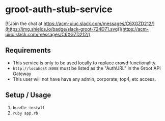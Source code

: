 # groot-auth-stub-service

[![Join the chat at https://acm-uiuc.slack.com/messages/C6XGZD212/](https://img.shields.io/badge/slack-groot-724D71.svg)](https://acm-uiuc.slack.com/messages/C6XGZD212/)


## Requirements
- This service is only to be used locally to replace crowd functionality.
- `http://locahost:8008` must be listed as the "AuthURL" in the Groot API Gateway
- This user will not have have any admin, corporate, top4, etc access.

## Setup / Usage

1. `bundle install`
2. `ruby app.rb`
